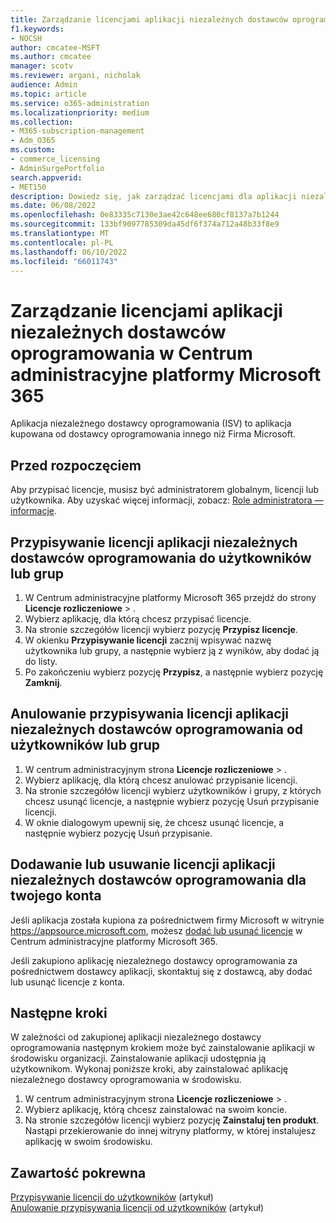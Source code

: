 ```yaml
---
title: Zarządzanie licencjami aplikacji niezależnych dostawców oprogramowania
f1.keywords:
- NOCSH
author: cmcatee-MSFT
ms.author: cmcatee
manager: scotv
ms.reviewer: argani, nicholak
audience: Admin
ms.topic: article
ms.service: o365-administration
ms.localizationpriority: medium
ms.collection:
- M365-subscription-management
- Adm_O365
ms.custom:
- commerce_licensing
- AdminSurgePortfolio
search.appverid:
- MET150
description: Dowiedz się, jak zarządzać licencjami dla aplikacji niezależnego dostawcy oprogramowania w Centrum administracyjne platformy Microsoft 365.
ms.date: 06/08/2022
ms.openlocfilehash: 0e83335c7130e3ae42c648ee680cf8137a7b1244
ms.sourcegitcommit: 133bf9097785309da45df6f374a712a48b33f8e9
ms.translationtype: MT
ms.contentlocale: pl-PL
ms.lasthandoff: 06/10/2022
ms.locfileid: "66011743"
---
```

# <a name="manage-isv-app-licenses-in-the-microsoft-365-admin-center"></a>Zarządzanie licencjami aplikacji niezależnych dostawców oprogramowania w Centrum administracyjne platformy Microsoft 365

Aplikacja niezależnego dostawcy oprogramowania (ISV) to aplikacja kupowana od dostawcy oprogramowania innego niż Firma Microsoft.

## <a name="before-you-begin"></a>Przed rozpoczęciem

Aby przypisać licencje, musisz być administratorem globalnym, licencji lub użytkownika. Aby uzyskać więcej informacji, zobacz: [Role administratora — informacje](../../admin/add-users/about-admin-roles.md).

## <a name="assign-isv-app-licenses-to-users-or-groups"></a>Przypisywanie licencji aplikacji niezależnych dostawców oprogramowania do użytkowników lub grup

1. W Centrum administracyjne platformy Microsoft 365 przejdź do strony **Licencje rozliczeniowe** > .<a href="https://go.microsoft.com/fwlink/p/?linkid=842264" target="_blank"></a>
2. Wybierz aplikację, dla którą chcesz przypisać licencje.
3. Na stronie szczegółów licencji wybierz pozycję **Przypisz licencje**.
4. W okienku **Przypisywanie licencji** zacznij wpisywać nazwę użytkownika lub grupy, a następnie wybierz ją z wyników, aby dodać ją do listy.
5. Po zakończeniu wybierz pozycję **Przypisz**, a następnie wybierz pozycję **Zamknij**.

## <a name="unassign-isv-app-licenses-from-users-or-groups"></a>Anulowanie przypisywania licencji aplikacji niezależnych dostawców oprogramowania od użytkowników lub grup

1. W centrum administracyjnym strona **Licencje rozliczeniowe** > .<a href="https://go.microsoft.com/fwlink/p/?linkid=842264" target="_blank"></a>
2. Wybierz aplikację, dla którą chcesz anulować przypisanie licencji.
3. Na stronie szczegółów licencji wybierz użytkowników i grupy, z których chcesz usunąć licencje, a następnie wybierz pozycję Usuń przypisanie licencji.
4. W oknie dialogowym upewnij się, że chcesz usunąć licencje, a następnie wybierz pozycję Usuń przypisanie.

## <a name="add-or-remove-isv-app-licenses-for-your-account"></a>Dodawanie lub usuwanie licencji aplikacji niezależnych dostawców oprogramowania dla twojego konta

Jeśli aplikacja została kupiona za pośrednictwem firmy Microsoft w witrynie https://appsource.microsoft.com, możesz [dodać lub usunąć licencje](buy-licenses.md) w Centrum administracyjne platformy Microsoft 365.

Jeśli zakupiono aplikację niezależnego dostawcy oprogramowania za pośrednictwem dostawcy aplikacji, skontaktuj się z dostawcą, aby dodać lub usunąć licencje z konta.

## <a name="next-steps"></a>Następne kroki

W zależności od zakupionej aplikacji niezależnego dostawcy oprogramowania następnym krokiem może być zainstalowanie aplikacji w środowisku organizacji. Zainstalowanie aplikacji udostępnia ją użytkownikom. Wykonaj poniższe kroki, aby zainstalować aplikację niezależnego dostawcy oprogramowania w środowisku.

1. W centrum administracyjnym strona **Licencje rozliczeniowe** > .<a href="https://go.microsoft.com/fwlink/p/?linkid=842264" target="_blank"></a>
2. Wybierz aplikację, którą chcesz zainstalować na swoim koncie.
3. Na stronie szczegółów licencji wybierz pozycję **Zainstaluj ten produkt**. Nastąpi przekierowanie do innej witryny platformy, w której instalujesz aplikację w swoim środowisku.

## <a name="related-content"></a>Zawartość pokrewna

[Przypisywanie licencji do użytkowników](../../admin/manage/assign-licenses-to-users.md) (artykuł) \
[Anulowanie przypisywania licencji od użytkowników](../../admin/manage/remove-licenses-from-users.md) (artykuł)

